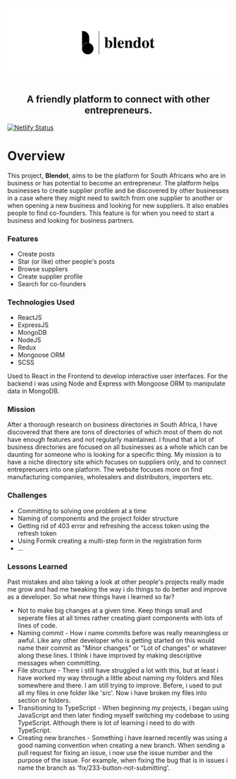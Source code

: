 ![Blendot Logo](https://github.com/ErrolNtetha/smestartup/blob/old-project-state/src/assets/images/logo.png?raw=true)

<h2 align="center"> A friendly platform to connect with other entrepreneurs. </h2>

[![Netlify Status](https://api.netlify.com/api/v1/badges/e8d4a814-115f-4457-b1b3-1d04dfca333e/deploy-status)](https://app.netlify.com/sites/blendot/deploys)

# Overview
This project, **Blendot**, aims to be the platform for South Africans who are in business or has potential to become an entrepreneur. The platform helps businesses to create supplier profile and be discovered by other businesses in a case where they might need to switch from one supplier to another or when opening a new business and looking for new suppliers. It also enables people to find co-founders. This feature is for when you need to start a business and looking for business partners.

### Features
- Create posts
- Star (or like) other people's posts
- Browse suppliers
- Create supplier profile
- Search for co-founders

### Technologies Used
- ReactJS
- ExpressJS
- MongoDB
- NodeJS
- Redux
- Mongoose ORM
- SCSS

Used to React in the Frontend to develop interactive user interfaces.
For the backend i was using Node and Express with Mongoose ORM to manipulate data 
in MongoDB. 

### Mission
After a thorough research on business directories in South Africa, I have discovered that there are tons of directories of which most of them do not have enough features and not regularly maintained. I found that a lot of business directories are focused on all businesses as a whole which can be daunting for someone who is looking for a specific thing. My mission is to have a niche directory site which focuses on suppliers only, and to connect entreprenuers into one platform. The website focuses more on find manufacturing companies, wholesalers and distributors, importers etc.

### Challenges
* Committing to solving one problem at a time
* Naming of components and the project folder structure
* Getting rid of 403 error and refreshing the access token using the refresh token
* Using Formik creating a multi-step form in the registration form
* ...

### Lessons Learned
Past mistakes and also taking a look at other people's projects really made me grow and had me tweaking the way i do things to do better and improve as a developer. So what new things have i learned so far?
* Not to make big changes at a given time. Keep things small and seperate files at all times rather creating giant components with lots of lines of code.
* Naming commit - How i name commits before was really meaningless or awful. Like any other developer who is getting started on this would name their commit as "Minor changes" or "Lot of changes" or whatever along these lines. I think i have improved by making descriptive messages when committing.
* File structure - There i still have struggled a lot with this, but at least i have worked my way through a little about naming my folders and files somewhere and there. I am still trying to improve. Before, i used to put all my files in one folder like 'src'. Now i have broken my files into section or folders.
* Transitioning to TypeScript - When beginning my projects, i began using JavaScript and then later finding myself switching my codebase to using TypeScript. Although there is lot of learning i need to do with TypeScript.
* Creating new branches - Something i have learned recently was using a good naming convention when creating a new branch. When sending a pull request for fixing an issue, i now use the issue number and the purpose of the issue. For example, when fixing the bug that is in issues i name the branch as 'fix/233-button-not-submitting'.
